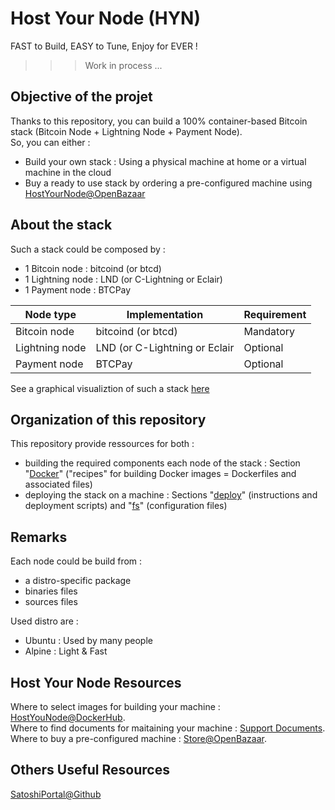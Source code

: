 Host Your Node (HYN)
==
FAST to Build, EASY to Tune, Enjoy for EVER !

>>> Work in process ...

Objective of the projet
- 
Thanks to this repository, you can build a 100% container-based Bitcoin stack (Bitcoin Node + Lightning Node + Payment Node).  
So, you can either :
* Build your own stack : Using a physical machine at home or a virtual machine in the cloud
* Buy a ready to use stack by ordering a pre-configured machine using <a href="https://openbazaar.com/store/QmacnmoLh9Fbqn29JYifgB7yyxpPfW9Ezo6BDETNLpYcgQ">HostYourNode@OpenBazaar</a>

About the stack 
-
Such a stack could be composed by : 
  - 1 Bitcoin node : bitcoind (or btcd)
  - 1 Lightning node : LND (or C-Lightning or Eclair)
  - 1 Payment node : BTCPay
 <table>
    <thead>
        <tr>
            <th>Node type</th>
            <th>Implementation</th>
            <th>Requirement</th>
        </tr>
    </thead>
    <tbody>
        <tr>
            <td>Bitcoin node</td>
            <td>bitcoind (or btcd)</td>
            <td>Mandatory</td>
        </tr>
        <tr>
            <td>Lightning node</td>
            <td>LND (or C-Lightning or Eclair</td>
            <td>Optional</td>
        </tr>
        <tr>
            <td>Payment node</td>
            <td>BTCPay</td>
            <td>Optional</td>
        </tr>
    </tbody>
</table>
 
  See a graphical visualiztion of such a stack <a href="http://bit.ly/2yp0iHW">here</a>

Organization of this repository
-
This repository provide ressources for both :
* building the required components each node of the stack : Section "<A href="https://github.com/babonet13/HostYourNode/tree/master/Docker">Docker</A>" ("recipes" for building Docker images = Dockerfiles and associated files)
* deploying the stack on a machine : Sections "<A href="https://github.com/babonet13/HostYourNode/tree/master/deploy">deploy</A>" (instructions and deployment scripts) and "<A href="https://github.com/babonet13/HostYourNode/tree/master/fs">fs</A>" (configuration files)

Remarks
-
Each node could be build from :
   - a distro-specific package
   - binaries files
   - sources files

Used distro are :
   - Ubuntu : Used by many people
   - Alpine : Light & Fast
 
  Host Your Node Resources
 -
 Where to select images for building your machine : <A href="https://hub.docker.com/u/hostyournode/">HostYouNode@DockerHub</A>.   
 Where to find documents for maitaining your machine : <A href="http://bit.ly/2D8xyIm">Support Documents</A>.  
 Where to buy a pre-configured machine : <A href="http://bit.ly/2DOj69o">Store@OpenBazaar</A>.  
 
 Others Useful Resources
 -
 <A href="https://github.com/SatoshiPortal">SatoshiPortal@Github</A>

